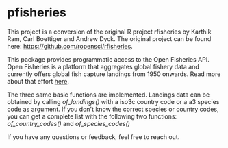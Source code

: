 # pfisheries

This project is a conversion of the original R project rfisheries by Karthik Ram, Carl Boettiger and Andrew Dyck. The original project can be found here: https://github.com/ropensci/rfisheries. 

This package provides programmatic access to the Open Fisheries API. Open Fisheries is a platform that aggregates global fishery data and currently offers global fish capture landings from 1950 onwards. Read more about that effort [here](https://www.openfisheries.org).

The three same basic functions are implemented. Landings data can be obtained by calling *of_landings()* with a iso3c country code or a a3 species code as argument.
If you don't know the correct species or country codes, you can get a complete list with the following two functions: *of_country_codes()* and *of_species_codes()*

If you have any questions or feedback, feel free to reach out.
